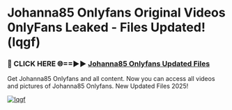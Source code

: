 # Johanna85 Onlyfans Original Videos 0nlyFans Leaked - Files Updated! (lqgf)

<h3>🔴 CLICK HERE 🌐==►► <a href="https://tinyurl.com/ehrbuxhb" rel="nofollow">Johanna85 Onlyfans Updated Files</a></h3>

Get Johanna85 Onlyfans and all content. Now you can access all videos and pictures of Johanna85 Onlyfans. New Updated Files 2025!

[![lqgf](https://i.imgur.com/lVYEuWS.gif)](https://tinyurl.com/ehrbuxhb)
